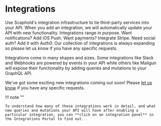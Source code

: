 # Integrations

Use Scaphold's integration infrastructure to tie third-party services into your API. When you add an integration, we will automatically update your API with new functionality.
Integrations range in purpose. Want notifications? Add iOS Push. Want payments? Integrate Stripe. Need social auth? Add it with Auth0. Our collection of integrations is always expanding so please let us know if you have any specific requests.

Integrations come in many shapes and sizes. Some integrations like Slack and Webhooks are powered by events in your API while others like Mailgun will expose their functionality by adding queries and mutations to your GraphQL API.

We've got some exciting new integrations coming out soon! Please [let us know](mailto:support@scaphold.io) if you have any specific requests.

!!! note ""

    To understand how many of these integrations work in detail, and what new queries and mutations your API will have after enabling a particular integration, you can **click on an integration panel** in the Integrations Portal to find out.
